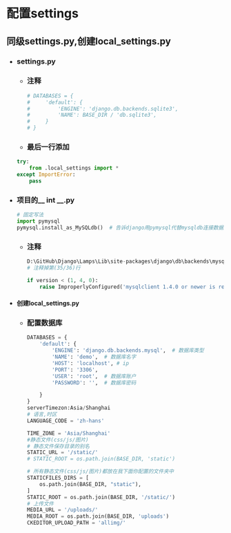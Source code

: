 # 配置settings

## 同级settings.py,创建local_settings.py

- ### settings.py

  - ### 注释

    ```python
    # DATABASES = {
    #     'default': {
    #         'ENGINE': 'django.db.backends.sqlite3',
    #         'NAME': BASE_DIR / 'db.sqlite3',
    #     }
    # }
    ```

  - ### 最后一行添加

  ```py
  try:
      from .local_settings import *
  except ImportError:
      pass
  ```

- ### 项目的__ int __.py

  ```py
  # 固定写法
  import pymysql
  pymysql.install_as_MySQLdb()  # 告诉django用pymysql代替mysqldb连接数据库
  ```

  - ### 注释

    ```py
    D:\GitHub\Django\Lamps\Lib\site-packages\django\db\backends\mysql\base.py
    # 注释掉第(35/36)行
    
    if version < (1, 4, 0):
        raise ImproperlyConfigured('mysqlclient 1.4.0 or newer is required; you have %s.' % Database.__version__)
    ```

- #### 创建local_settings.py

  - ### 配置数据库

    ```py
    DATABASES = {
        'default': {
            'ENGINE': 'django.db.backends.mysql',  # 数据库类型
            'NAME': 'demo',  # 数据库名字
            'HOST': 'localhost', # ip
            'PORT': '3306', 
            'USER': 'root',  # 数据库账户
            'PASSWORD': '',  # 数据库密码
    
        }
    }
    serverTimezon:Asia/Shanghai
    # 语言,时区
    LANGUAGE_CODE = 'zh-hans'
    
    TIME_ZONE = 'Asia/Shanghai'
    #静态文件(css/js/图片)
    # 静态文件保存目录的别名
    STATIC_URL = '/static/'
    # STATIC_ROOT = os.path.join(BASE_DIR, 'static')
    
    # 所有静态文件(css/js/图片)都放在我下面你配置的文件夹中
    STATICFILES_DIRS = [
        os.path.join(BASE_DIR, "static"),
    ]
    STATIC_ROOT = os.path.join(BASE_DIR, '/static/')
    # 上传文件
    MEDIA_URL = '/uploads/'
    MEDIA_ROOT = os.path.join(BASE_DIR, 'uploads')
    CKEDITOR_UPLOAD_PATH = 'allimg/'
    ```
    
    
